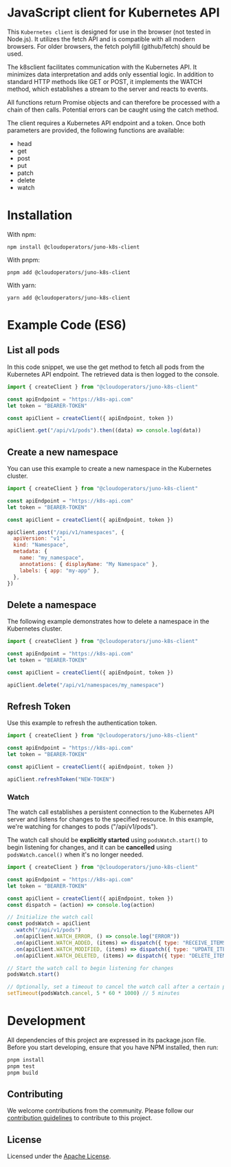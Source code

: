 # JavaScript client for Kubernetes API

This `Kubernetes client` is designed for use in the browser (not tested in Node.js). It utilizes the fetch API and is compatible with all modern browsers. For older browsers, the fetch polyfill (github/fetch) should be used.

The k8sclient facilitates communication with the Kubernetes API. It minimizes data interpretation and adds only essential logic. In addition to standard HTTP methods like GET or POST, it implements the WATCH method, which establishes a stream to the server and reacts to events.

All functions return Promise objects and can therefore be processed with a chain of then calls. Potential errors can be caught using the catch method.

The client requires a Kubernetes API endpoint and a token. Once both parameters are provided, the following functions are available:

- head
- get
- post
- put
- patch
- delete
- watch

# Installation

With npm:

```
npm install @cloudoperators/juno-k8s-client
```

With pnpm:

```
pnpm add @cloudoperators/juno-k8s-client
```

With yarn:

```
yarn add @cloudoperators/juno-k8s-client
```

# Example Code (ES6)

## List all pods

In this code snippet, we use the get method to fetch all pods from the Kubernetes API endpoint. The retrieved data is then logged to the console.

```js
import { createClient } from "@cloudoperators/juno-k8s-client"

const apiEndpoint = "https://k8s-api.com"
let token = "BEARER-TOKEN"

const apiClient = createClient({ apiEndpoint, token })

apiClient.get("/api/v1/pods").then((data) => console.log(data))
```

## Create a new namespace

You can use this example to create a new namespace in the Kubernetes cluster.

```js
import { createClient } from "@cloudoperators/juno-k8s-client"

const apiEndpoint = "https://k8s-api.com"
let token = "BEARER-TOKEN"

const apiClient = createClient({ apiEndpoint, token })

apiClient.post("/api/v1/namespaces", {
  apiVersion: "v1",
  kind: "Namespace",
  metadata: {
    name: "my_namespace",
    annotations: { displayName: "My Namespace" },
    labels: { app: "my-app" },
  },
})
```

## Delete a namespace

The following example demonstrates how to delete a namespace in the Kubernetes cluster.

```js
import { createClient } from "@cloudoperators/juno-k8s-client"

const apiEndpoint = "https://k8s-api.com"
let token = "BEARER-TOKEN"

const apiClient = createClient({ apiEndpoint, token })

apiClient.delete("/api/v1/namespaces/my_namespace")
```

## Refresh Token

Use this example to refresh the authentication token.

```js
import { createClient } from "@cloudoperators/juno-k8s-client"

const apiEndpoint = "https://k8s-api.com"
let token = "BEARER-TOKEN"

const apiClient = createClient({ apiEndpoint, token })

apiClient.refreshToken("NEW-TOKEN")
```

### Watch

The watch call establishes a persistent connection to the Kubernetes API server and listens for changes to the specified resource. In this example, we're watching for changes to pods ("/api/v1/pods").

The watch call should be **explicitly started** using `podsWatch.start()` to begin listening for changes, and it can be **cancelled** using `podsWatch.cancel()` when it's no longer needed.

```javascript
import { createClient } from "@cloudoperators/juno-k8s-client"

const apiEndpoint = "https://k8s-api.com"
let token = "BEARER-TOKEN"

const apiClient = createClient({ apiEndpoint, token })
const dispatch = (action) => console.log(action)

// Initialize the watch call
const podsWatch = apiClient
  .watch("/api/v1/pods")
  .on(apiClient.WATCH_ERROR, () => console.log("ERROR"))
  .on(apiClient.WATCH_ADDED, (items) => dispatch({ type: "RECEIVE_ITEMS", items }))
  .on(apiClient.WATCH_MODIFIED, (items) => dispatch({ type: "UPDATE_ITEMS", items }))
  .on(apiClient.WATCH_DELETED, (items) => dispatch({ type: "DELETE_ITEMS", items }))

// Start the watch call to begin listening for changes
podsWatch.start()

// Optionally, set a timeout to cancel the watch call after a certain period
setTimeout(podsWatch.cancel, 5 * 60 * 1000) // 5 minutes
```

# Development

All dependencies of this project are expressed in its package.json file. Before you start developing, ensure that you have NPM installed, then run:

```bash
pnpm install
pnpm test
pnpm build
```

## Contributing

We welcome contributions from the community. Please follow our [contribution guidelines](https://github.com/cloudoperators/juno/blob/main/CONTRIBUTING.md) to contribute to this project.

## License

Licensed under the [Apache License](LICENSE).
